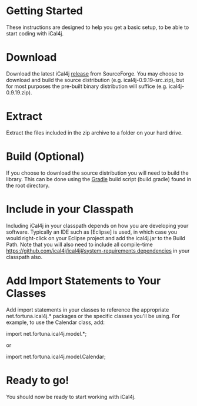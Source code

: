 # Getting Started

These instructions are designed to help you get a basic setup, to be able to start coding with iCal4j.

# Download

Download the latest iCal4j [release](http://sourceforge.net/project/showfiles.php?group_id=107024) from SourceForge. You may choose to download and build the source distribution (e.g. ical4j-0.9.19-src.zip), but for most purposes the pre-built binary distribution will suffice (e.g. ical4j-0.9.19.zip).

# Extract

Extract the files included in the zip archive to a folder on your hard drive.

# Build (Optional)

If you choose to download the source distribution you will need to build the library. This can be done using the [Gradle](http://gradle.org/) build script (build.gradle) found in the root directory.


# Include in your Classpath

Including iCal4j in your classpath depends on how you are developing your software. Typically an IDE such as [Eclipse] is used, in which case you would right-click on your Eclipse project and add the ical4j.jar to the Build Path. Note that you will also need to include all compile-time [https://github.com/ical4j/ical4j#system-requirements dependencies](http://www.eclipse.org/) in your classpath also.

# Add Import Statements to Your Classes

Add import statements in your classes to reference the appropriate net.fortuna.ical4j.* packages or the specific classes you'll be using.  For example, to use the Calendar class, add:

import net.fortuna.ical4j.model.*;

or

import net.fortuna.ical4j.model.Calendar;

# Ready to go!

You should now be ready to start working with iCal4j.
